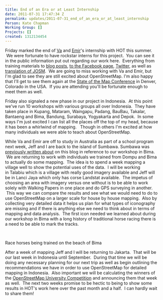 ```yaml
---
title: End of an Era or at Least Internship
date: 2011-07-31 17:47:34 Z
permalink: updates/2011-07-31_end_of_an_era_or_at_least_internship
Person: Kate Chapman
Working Group: []
Projects: []
created: 1312134454
---
```


<p>Friday marked the end of <a href="http://twitter.com/justva">Va</a> and <a href="http://twitter.com/emirhartato">Emir</a>'s internship with HOT this summer. &nbsp;We were fortunate to have rockstar interns for this project. &nbsp;You can see it in the public information put out regarding our work here. &nbsp;Everything from training materials to <a href="http://hot.openstreetmap.org/weblog/">blog posts</a>, <a href="http://facebook.com/kompetisiosm">to the Facebook page</a>, <a href="http://twitter.com/osm_id">Twitter</a>, as well as <a href="http://josm.openstreetmap.de/">translation of JOSM</a>. &nbsp;We are going to miss working with Va and Emir, but I'm glad to see they are still excited about OpenStreetMap. I'm also happy that I'll get to see them again at the <a href="http://stateofthemap.org/">State of the Map Conference</a> in Denver, Colorado in the USA. &nbsp;If you are attending you'll be fortunate enough to meet them as well.</p><p>Friday also signaled a new phase in our project in Indonesia. &nbsp;At this point we've run 10 workshops with various groups all over Indonesia. &nbsp;They have taken place in Kupang, Mataram, Waingapu, Padang, BauBau, Takalar, Bantaeng and Bima, Bandung, Surabaya,&nbsp;Yogyakarta and Depok. &nbsp;In some ways I'm just excited I can list all the places off the top of my head, because it has been a whirlwind of mapping. &nbsp; Though in others I'm excited at how many individuals we were able to teach about OpenStreetMap.</p><p>While Va and Emir are off to study in Australia as part of a school program next week, Jeff and I are back to the island of&nbsp;Sumbawa. Sumbawa was <a href="http://hot.openstreetmap.org/weblog/2011/07/hot-in-sumbawa-indonesia/">previously written about</a> on this blog in reference to our workshop in Bima. &nbsp;We are returning to work with individuals we trained from Dompu and Bima to actually do some mapping. &nbsp;The idea is to spend a week mapping a village well to show the potential uses of the data. &nbsp;I will be working in&nbsp;Talabiu which is a village with really good imagery available and Jeff will be in&nbsp;Lanci Jaya which only has corse Landstat available. &nbsp;The impetus of choosing an area with imagery versus one without is to be able to work solely with Walking Papers in one place and do GPS surveying in another. &nbsp;This way we can compare the results and see what we would need to do to use OpenStreetMap on a larger scale for house by house mapping. &nbsp;Also by collecting very detailed data it helps us plan for what types of iconography are missing and if there is anything else we need to think about in terms of mapping and data analysis. &nbsp;The first icon needed we learned about during our workshop in Bima with a long history of traditional horse racing there is a need to be able to mark the tracks.</p><p>&nbsp;</p><p><img src="/sites/default/files/imagecache/update_content/wp-content/uploads/2011/07/IMG_1158.jpeg" alt="">Race horses being trained on the beach of Bima</p><p style="text-align: left;">After a week of mapping Jeff and I will be returning to Jakarta. &nbsp;That will be our last week in Indonesia until September. &nbsp;During that time we will be doing any necessary planning for our next trip as well as begin outlining the recommendations we have in order to use OpenStreetMap for detailed mapping in Indonesia. &nbsp;Also important we will be&nbsp;calculating&nbsp;the winners of the <a href="http://kompetisiosm.org/">OpenStreetMap University Competition</a> and announcing them that week as well. &nbsp;The next two weeks promise to be hectic to being to show some results in HOT's work here over the past month and a half. &nbsp;I can hardly wait to share them!</p>
